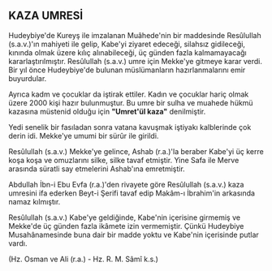 ## KAZA UMRESİ

Hudeybiye'de Kureyş ile imzalanan Muâhede'nin bir maddesinde Resûlullah (s.a.v.)'ın ma­hiyeti ile gelip, Kabe'yi ziyaret edeceği, silahsız gidileceği, kınında olmak üzere kılıç alınabile­ceği, üç günden fazla kalmamayacağı kararlaş­tırılmıştır. Resûlullah (s.a.v.) umre için Mekke'­ye gitmeye karar verdi. Bir yıl önce Hudeybi­ye'de bulunan müslümanların hazırlanmalarını emir buyurdular.

Ayrıca kadm ve çocuklar da iştirak ettiler. Kadın ve çocuklar hariç olmak üzere 2000 kişi hazır bulunmuştur. Bu umre bir sulha ve muahede hükmü kazasına müstenid olduğu için **"Umret'ül kaza"** denilmiştir.

Yedi senelik bir fasıladan sonra vatana ka­vuşmak iştiyakı kalblerinde çok derin idi. Mekke'ye umumi bir sürûr ile girildi.

Resûlullah (s.a.v.) Mekke'ye gelince, Ashab (r.a.)'la beraber Kabe'yi üç kerre koşa koşa ve omuzlarını silke, silke tavaf etmiştir. Yine Safa ile Merve arasında süratli say etmelerini Ashab'ına emretmiştir.

Abdullah İbn-i Ebu Evfa (r.a.)'den rivayete göre Resûlullah (s.a.v.) kaza umresini ifa ederken Beyt-i Şerifi tavaf edip Makâm-ı İbrahim'in arkasında namaz kılmıştır.

Resûlullah (s.a.v.) Kabe'ye geldiğinde, Ka­be'nin içerisine girmemiş ve Mekke'de üç günden fazla ikâmete izin vermemiştir. Çünkü Hudeybiye Musahânamesinde buna dair bir mad­de yoktu ve Kabe'nin içerisinde putlar vardı.

(Hz. Osman ve Ali (r.a.) - Hz. R. M. Sâmî k.s.)
